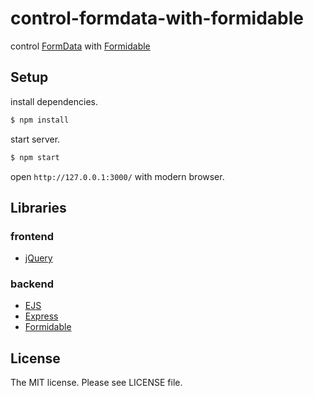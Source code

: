 # control-formdata-with-formidable

control [FormData](https://developer.mozilla.org/en-US/docs/Web/API/FormData) with [Formidable](https://github.com/felixge/node-formidable)

## Setup

install dependencies.

```sh
$ npm install
```

start server.

```sh
$ npm start
```

open `http://127.0.0.1:3000/` with modern browser.

## Libraries

### frontend

- [jQuery](http://jquery.com/)

### backend

- [EJS](https://github.com/mde/ejs/)
- [Express](http://expressjs.com/)
- [Formidable](https://github.com/felixge/node-formidable)

## License

The MIT license. Please see LICENSE file.
